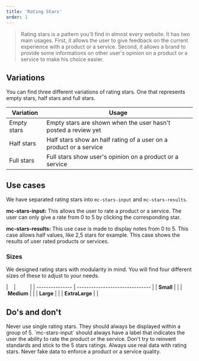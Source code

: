 ```yaml
---
title: 'Rating Stars'
order: 1
---
```


> Rating stars is a pattern you'll find in almost every website. It has two main usages. First, it allows the user to give feedback on the current experience with a product or a service. Second, it allows a brand to provide some informations on other user's opinion on a product or a service to make his choice easier.

<preview path="src/pages/Components/RatingStars/previews/stars-input-basic" nude=true></preview>
<preview path="src/pages/Components/RatingStars/previews/stars-result-basic" nude=true></preview>

## Variations

You can find three different variations of rating stars. One that represents empty stars, half stars and full stars.

| Variation       | Usage                                                              |
| --------------- | ------------------------------------------------------------------ |
| Empty stars     | Empty stars are shown when the user hasn't posted a review yet     |
| Half stars      | Half stars show an half rating of a user on a product or a service |
| Full stars      | Full stars show user's opinion on a product or a service           |

<preview path="src/pages/Components/RatingStars/previews/stars-result-all-states" nude=true></preview>

## Use cases

We have separated rating stars into `mc-stars-input` and `mc-stars-results`.

**mc-stars-input:**
This allows the user to rate a product or a service. The user can only give a rate from 0 to 5 by clicking the corresponding star.

**mc-stars-results:**
This use case is made to display notes from 0 to 5. This case allows half values, like 2,5 stars for example. This case shows the results of user rated products or services.

### Sizes

We designed rating stars with modularity in mind. You will find four different sizes of these to adjust to your needs.

|                 |                                 |
| --------------- | ------------------------------- |
| **Small**       | <preview path="src/pages/Components/RatingStars/previews/stars-result-size-s" nude=true></preview> |
| **Medium**      | <preview path="src/pages/Components/RatingStars/previews/stars-result-size-m" nude=true></preview> |
| **Large**       | <preview path="src/pages/Components/RatingStars/previews/stars-result-size-l" nude=true></preview> |
| **ExtraLarge**  | <preview path="src/pages/Components/RatingStars/previews/stars-result-size-xl" nude=true></preview>|

## Do's and don't

<hintitem dont="true">
  Never use single rating stars. They should always be displayed within a group of 5.
</hintitem>
<hintitem dont="true">
  `mc-stars-input` should always have a label that indicates the user the ability to rate the product or the service.
</hintitem>
<hintitem dont="true">
  Don't try to reinvent standards and stick to the 5 stars ratings.
</hintitem>
<hintitem dont="true">
  Always use real data with rating stars. Never fake data to enforce a product or a service quality.
</hintitem>
